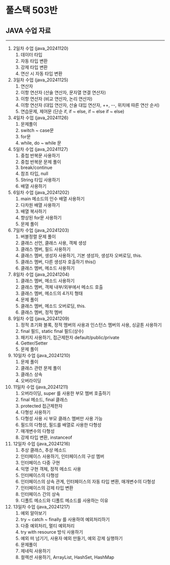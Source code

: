 # 풀스택 503반
## JAVA 수업 자료

---

1. 2일차 수업 (java_20241120)
   1. 데이터 타입
   2. 자동 타입 변환
   3. 강제 타입 변환
   4. 연산 시 자동 타입 변환
2. 3일차 수업 (java_20241125)
   1. 연산자
   2. 이항 연산자 (산술 연산자, 문자열 연결 연산자)
   3. 이항 연산자 (비교 연산자, 논리 연산자)
   4. 이항 연산자 (대입 연산자, 산술 대입 연산자, ++, --, 위치에 따른 연산 순서)
   5. 연습문제, 제어문 (단순 if, if ~ else, if ~ else if ~ else)
3. 4일차 수업 (java_20241126)
   1. 문제풀이
   2. switch ~ case문
   3. for문
   4. while, do ~ while 문
4. 5일차 수업 (java_20241127)
	1. 중첩 반복문 사용하기
	2. 중첩 반복문 문제 풀이
	3. break/continue
	4. 참조 타입, null
	5. String 타입 사용하기
	6. 배열 사용하기
5. 6일차 수업 (java_20241202)
	1. main 메소드의 인수 배열 사용하기
	2. 다차원 배열 사용하기
	3. 배열 복사하기
	4. 향상된 for문 사용하기
	5. 문제 풀이
6. 7일차 수업 (java_20241203)
	1. 버블정렬 문제 풀이
	2. 클래스 선언, 클래스 사용, 객체 생성
	3. 클래스 멤버, 필드 사용하기
	4. 클래스 멤버, 생성자 사용하기, 기본 생성자, 생성자 오버로딩, this.
	5. 클래스 멤버, 다른 생성자 호출하기 this()
	6. 클래스 멤버, 메소드 사용하기
7. 8일차 수업 (java_20241204)
	1. 클래스 멤버, 메소드 사용하기
	2. 클래스 멤버, 객체 내부/외부에서 메소드 호출
	3. 클래스 멤버, 메소드의 4가지 형태
	4. 문제 풀이
	5. 클래스 멤버, 메소드 오버로딩, this.
	6. 클래스 멤버, 정적 멤버
8. 9일차 수업 (java_20241209)
	1. 정적 초기화 블록, 정적 멤버의 사용과 인스턴스 멤버의 사용, 싱글톤 사용하기
	2. final 필드, static final 필드(상수)
	3. 패키지 사용하기, 접근제한자 default/public/private
	4. Getter/Setter
	5. 문제 풀이
9. 10일차 수업 (java_20241210)
	1. 문제 풀이
	2. 클래스 관련 문제 풀이
	3. 클래스 상속
	4. 오버라이딩
10. 11일차 수업 (java_20241211)
	1. 오버라이딩, super 를 사용한 부모 멤버 호출하기
	2. final 메소드, final 클래스
	3. protected 접근제한자
	4. 다형성 사용하기
	5. 다형성 사용 시 부모 클래스 멤버만 사용 가능
	6. 필드의 다형성, 필드를 배열로 사용한 다형성
	7. 매개변수의 다형성
	8. 강제 타입 변환, instanceof
11.	12일차 수업 (java_20241216)
	1. 추상 클래스, 추상 메소드
	2. 인터페이스 사용하기, 인터페이스의 구성 멤버
	3. 인터페이스 다중 구현
	4. 익명 구현 객체, 정적 메소드 사용
	5. 인터페이스의 다형성
	6. 인터페이스의 상속 관계, 인터페이스의 자동 타입 변환, 매개변수의 다형성
	7. 인터페이스의 강제 타입 변환
	8. 인터페이스 간의 상속
	9. 디폴트 메소드와 디폴트 메소드를 사용하는 이유
12. 13일차 수업 (java_20241217)
	1. 예외 알아보기
	2. try ~ catch ~ finally 를 사용하여 예외처리하기
	3. 다중 예외처리, 멀티 예외처리
	4. try with resource 방식 사용하기
	5. 예외 떠 넘기기, 사용자 예외 만들기, 예외 강제 실행하기
	6. 문제풀이
	7. 제네릭 사용하기
	8. 컬렉션 사용하기, ArrayList, HashSet, HashMap
	
	
	
	